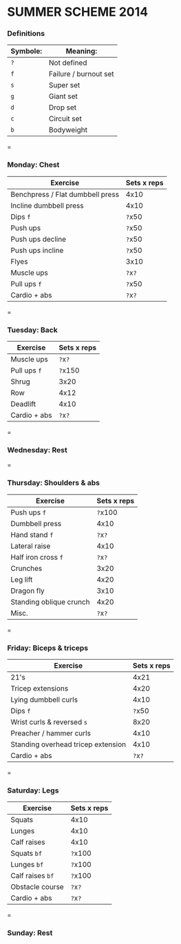 # SUMMER SCHEME 2014

### Definitions
Symbole:  | Meaning:              
--------- | --------------------- 
`?`       | Not defined           
`f`       | Failure / burnout set 
`s`       | Super set             
`g`       | Giant set             
`d`       | Drop set              
`c`       | Circuit set           
`b`       | Bodyweight            

=

### Monday:     Chest
Exercise                          | Sets x reps 
--------------------------------- | -----------
Benchpress / Flat dumbbell press  | 4x10
Incline dumbbell press            | 4x10
Dips `f`                          | `?`x50
Push ups                          | `?`x50
Push ups decline                  | `?`x50
Push ups incline                  | `?`x50
Flyes                             | 3x10
Muscle ups                        | `?`x`?`
Pull ups `f`                      | `?`x50
Cardio + abs                      | `?`x`?`

=

### Tuesday:    Back
Exercise                          | Sets x reps 
--------------------------------- | -----------
Muscle ups                        | `?`x`?`
Pull ups `f`                      | `?`x150
Shrug                             | 3x20
Row                               | 4x12
Deadlift                          | 4x10
Cardio + abs                      | `?`x`?`

=

### Wednesday:  Rest

=

### Thursday:   Shoulders & abs
Exercise                          | Sets x reps 
--------------------------------- | -----------
Push ups `f`                      | `?`x100
Dumbbell press                    | 4x10
Hand stand `f`                    | `?`x`?`
Lateral raise                     | 4x10
Half iron cross `f`               | `?`x`?`
Crunches                          | 3x20
Leg lift                          | 4x20
Dragon fly                        | 3x10
Standing oblique crunch           | 4x20
Misc.                             | `?`x`?`

=

### Friday:     Biceps & triceps
Exercise                          | Sets x reps 
--------------------------------- | -----------
21's                              | 4x21
Tricep extensions                 | 4x20
Lying dumbbell curls              | 4x10
Dips `f`                          | `?`x50
Wrist curls & reversed `s`        | 8x20
Preacher / hammer curls           | 4x10
Standing overhead tricep extension | 4x10
Cardio + abs                      | `?`x`?`

=

### Saturday:   Legs
Exercise                          | Sets x reps 
--------------------------------- | -----------
Squats                            | 4x10          
Lunges                            | 4x10        
Calf raises                       | 4x10        
Squats `bf`                       | `?`x100       
Lunges `bf`                       | `?`x100       
Calf raises `bf`                  | `?`x100       
Obstacle course                   | `?`x`?`         
Cardio + abs                      | `?`x`?`         

=

### Sunday:     Rest
